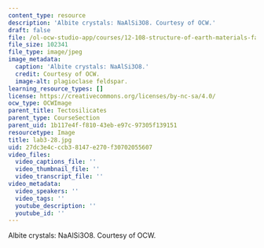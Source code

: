 ```yaml
---
content_type: resource
description: 'Albite crystals: NaAlSi3O8. Courtesy of OCW.'
draft: false
file: /ol-ocw-studio-app/courses/12-108-structure-of-earth-materials-fall-2004/27dc3e4cccb38147e270f30702055607_lab3-28.jpg
file_size: 102341
file_type: image/jpeg
image_metadata:
  caption: 'Albite crystals: NaAlSi3O8.'
  credit: Courtesy of OCW.
  image-alt: plagioclase feldspar.
learning_resource_types: []
license: https://creativecommons.org/licenses/by-nc-sa/4.0/
ocw_type: OCWImage
parent_title: Tectosilicates
parent_type: CourseSection
parent_uid: 1b117e4f-f810-43eb-e97c-97305f139151
resourcetype: Image
title: lab3-28.jpg
uid: 27dc3e4c-ccb3-8147-e270-f30702055607
video_files:
  video_captions_file: ''
  video_thumbnail_file: ''
  video_transcript_file: ''
video_metadata:
  video_speakers: ''
  video_tags: ''
  youtube_description: ''
  youtube_id: ''
---
```

Albite crystals: NaAlSi3O8. Courtesy of OCW.